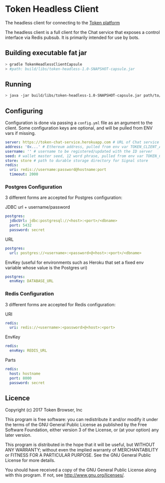 # Token Headless Client

The headless client for connecting to the [Token platform](https://www.tokenbrowser.com)

The headless client is a full client for the Chat service that exposes a control
interface via Redis pubsub. It is primarily intended for use by bots.


## Building executable fat jar

```bash
> gradle TokenHeadlessClientCapsule
> #path: build/libs/token-headless-1.0-SNAPSHOT-capsule.jar
```


## Running
```bash
> java -jar build/libs/token-headless-1.0-SNAPSHOT-capsule.jar path/to/config.yml
```

## Configuring
Configuration is done via passing a `config.yml` file as an argument to the client.
Some configuration keys are optional, and will be pulled from ENV vars if missing.

```yaml
server: https://token-chat-service.herokuapp.com # URL of Chat service
address: '0x...' # Ethereum address, pulled from env var TOKEN_CLIENT_ADDRESS if omitted
username: '' # username to be registered/updated with the ID server
seed: # wallet master seed, 12 word phrase, pulled from env var TOKEN_CLIENT_SEED if omitted
store: store # path to durable storage directory for Signal store
redis:
  uri: redis://username:password@hostname:port
  timeout: 2000
```


### Postgres Configuration

3 different forms are accepted for Postgres configuration:

JDBC url + username/password
```yaml
postgres:
  jdbcUrl: jdbc:postgresql://<host>:<port>/<dbname>
  port: 5432
  password: secret
```

URL
```yaml
postgres:
  url: postgres://<username>:<password>@<host>:<port>/<dbname>
```

EnvKey (useful for environments such as Heroku that set a fixed env variable whose value is the Postgres uri)
```yaml
postgres:
  envKey: DATABASE_URL
```



### Redis Configuration

3 different forms are accepted for Redis configuration:

URI
```yaml
redis:
  uri: redis://<username>:<password>@<host>:<port>
```

EnvKey
```yaml
redis:
  envKey: REDIS_URL
```

Parts
```yaml
redis:
  host: hostname
  port: 8000
  password: secret
```


## Licence

Copyright (c) 2017 Token Browser, Inc

This program is free software: you can redistribute it and/or modify
it under the terms of the GNU General Public License as published by
the Free Software Foundation, either version 3 of the License, or
(at your option) any later version.

This program is distributed in the hope that it will be useful,
but WITHOUT ANY WARRANTY; without even the implied warranty of
MERCHANTABILITY or FITNESS FOR A PARTICULAR PURPOSE.  See the
GNU General Public License for more details.

You should have received a copy of the GNU General Public License
along with this program.  If not, see <http://www.gnu.org/licenses/>.
